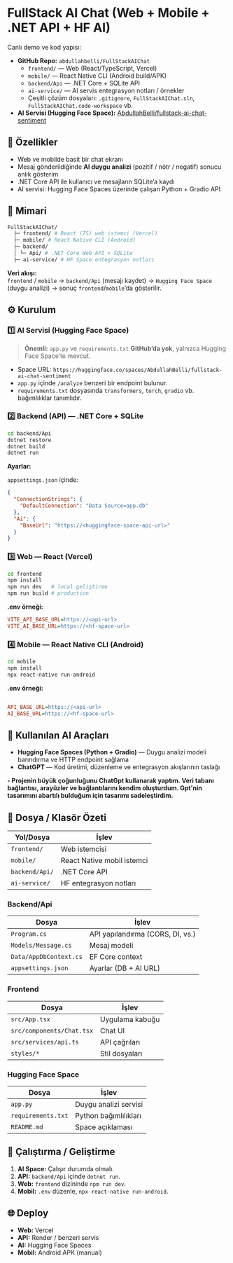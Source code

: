 # FullStack AI Chat (Web + Mobile + .NET API + HF AI)

Canlı demo ve kod yapısı:  
- **GitHub Repo:** `abdullahbelli/FullStackAIChat`  
  - `frontend/` — Web (React/TypeScript, Vercel)  
  - `mobile/` — React Native CLI (Android build/APK)  
  - `backend/Api` — .NET Core + SQLite API  
  - `ai-service/` — AI servis entegrasyon notları / örnekler  
  - Çeşitli çözüm dosyaları: `.gitignore`, `FullStackAIChat.sln`, `FullStackAIChat.code-workspace` vb.  
- **AI Servisi (Hugging Face Space):** [AbdullahBelli/fullstack-ai-chat-sentiment](https://huggingface.co/spaces/AbdullahBelli/fullstack-ai-chat-sentiment)


## 🎯 Özellikler
- Web ve mobilde basit bir chat ekranı  
- Mesaj gönderildiğinde **AI duygu analizi** (pozitif / nötr / negatif) sonucu anlık gösterim  
- .NET Core API ile kullanıcı ve mesajların SQLite’a kaydı  
- AI servisi: Hugging Face Spaces üzerinde çalışan Python + Gradio API  



## 🧩 Mimari
```bash
FullStackAIChat/
  ├─ frontend/ # React (TS) web istemci (Vercel)
  ├─ mobile/ # React Native CLI (Android)
  ├─ backend/
  │ └─ Api/ # .NET Core Web API + SQLite
  ├─ ai-service/ # HF Space entegrasyon notları 


```


**Veri akışı:**  
`frontend` / `mobile` → `backend/Api` (mesajı kaydet) → `Hugging Face Space` (duygu analizi) → sonuç `frontend`/`mobile`’da gösterilir.



## ⚙️ Kurulum

### 1️⃣ AI Servisi (Hugging Face Space)
> **Önemli:** `app.py` ve `requirements.txt` **GitHub’da yok**, yalnızca Hugging Face Space’te mevcut.

- Space URL: `https://huggingface.co/spaces/AbdullahBelli/fullstack-ai-chat-sentiment`  
- `app.py` içinde `/analyze` benzeri bir endpoint bulunur.  
- `requirements.txt` dosyasında `transformers`, `torch`, `gradio` vb. bağımlılıklar tanımlıdır.

### 2️⃣ Backend (API) — .NET Core + SQLite
```bash
cd backend/Api
dotnet restore
dotnet build
dotnet run
```
**Ayarlar:**

`appsettings.json` içinde:

```json
{
  "ConnectionStrings": {
    "DefaultConnection": "Data Source=app.db"
  },
  "Ai": {
    "BaseUrl": "https://<huggingface-space-api-url>"
  }
}
```


### 3️⃣ Web — React (Vercel)

```bash
cd frontend
npm install
npm run dev   # local geliştirme
npm run build # production
```
**.env örneği:**

```ini
VITE_API_BASE_URL=https://<api-url>
VITE_AI_BASE_URL=https://<hf-space-url>
```

### 4️⃣ Mobile — React Native CLI (Android)

```bash
cd mobile
npm install
npx react-native run-android
```
**.env örneği:**

```ini

API_BASE_URL=https://<api-url>
AI_BASE_URL=https://<hf-space-url>
```

## 🤖 Kullanılan AI Araçları

- **Hugging Face Spaces (Python + Gradio)** — Duygu analizi modeli barındırma ve HTTP endpoint sağlama  
- **ChatGPT** — Kod üretimi, düzenleme ve entegrasyon akışlarının taslağı  

 **- Projenin büyük çoğunluğunu ChatGpt kullanarak yaptım. Veri tabanı bağlantısı, arayüzler ve bağlantılarını kendim oluşturdum. Gpt'nin tasarımını abartılı bulduğum için tasarımı sadeleştirdim.**

## 📁 Dosya / Klasör Özeti

| Yol/Dosya | İşlev |
|------------|--------|
| `frontend/` | Web istemcisi |
| `mobile/` | React Native mobil istemci |
| `backend/Api/` | .NET Core API |
| `ai-service/` | HF entegrasyon notları |


### Backend/Api

| Dosya | İşlev |
|--------|--------|
| `Program.cs` | API yapılandırma (CORS, DI, vs.) |
| `Models/Message.cs` | Mesaj modeli |
| `Data/AppDbContext.cs` | EF Core context |
| `appsettings.json` | Ayarlar (DB + AI URL) |



### Frontend

| Dosya | İşlev |
|--------|--------|
| `src/App.tsx` | Uygulama kabuğu |
| `src/components/Chat.tsx` | Chat UI |
| `src/services/api.ts` | API çağrıları |
| `styles/*` | Stil dosyaları |


### Hugging Face Space

| Dosya | İşlev | 
|--------|--------|
| `app.py` | Duygu analizi servisi | 
| `requirements.txt` | Python bağımlılıkları |
| `README.md` | Space açıklaması | 


## 🚀 Çalıştırma / Geliştirme

1. **AI Space:** Çalışır durumda olmalı.  
2. **API:** `backend/Api` içinde `dotnet run`.  
3. **Web:** `frontend` dizininde `npm run dev`.  
4. **Mobil:** `.env` düzenle, `npx react-native run-android`.  

## 🌐 Deploy

- **Web:** Vercel  
- **API:** Render / benzeri servis  
- **AI:** Hugging Face Spaces  
- **Mobil:** Android APK (manual)






